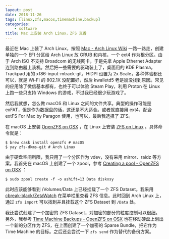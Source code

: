 ```yaml
---
layout: post
date: 2018-11-26
tags: [linux,zfs,macos,timemachine,backup]
categories:
    - software
title: Mac 上安装 Arch Linux，ZFS 真香
---
```


最近在 Mac 上装了 Arch Linux，按照 [Mac - Arch Linux Wiki](https://wiki.archlinux.org/index.php/Mac) 一路一路走，创建单独的一个 EFI 分区给 Arch Linux 放 GRUB 和内核，一个 ext4 作为根分区。由于 Arch ISO 不支持 Broadcom 的无线网卡，于是先拿 Apple Ethernet Adapter 连到路由器上装机。然后把一些需要的驱动装上了，桌面用的 KDE Plasma，Trackpad 用的 xf86-input-mtrack-git，HiDPI 设置为 2x Scale，各种体验都还可以，就是 Wi-Fi 的 802.1X 没配置好，然后 kwalletd5 老是崩没找到原因。常见的应用除了微信基本都有，也终于可以体验 Steam Play，利用 Proton 在 Linux 上跑一些只支持 Windows 的游戏，不过我已经很少玩游戏了。

然后我就想，怎么做 macOS 和 Linux 之间的文件共享。典型的操作可能是 exFAT，但是作为数据盘的话，这还是不大适合。或者就直接用 ext4，配合 extFS For Mac by Paragon 使用，也可以，最后我选择了 ZFS。

在 macOS 上安装 [OpenZFS on OSX](https://openzfsonosx.org/) ，在 Linux 上安装 [ZFS on Linux](https://zfsonlinux.org/) 。具体命令就是：

```shell
$ brew cask install openzfs # macOS
$ yay zfs-dkms-git # Arch Linux
```

由于硬盘空间所限，我只用了一个分区作为 vdev，没有采用 mirror、raidz 等方案。我首先在 macOS 上创建了一个 zpool，参考 [Creating a pool - OpenZFS on OSX](https://openzfsonosx.org/wiki/Zpool#Creating_a_pool) ：

```shell
$ sudo zpool create -f -o ashift=13 Data diskxsy
```

此时应该能够看到 /Volumes/Data 上已经挂载了一个 ZFS Dataset。我采用 [cbreak-black/ZetaWatch](https://github.com/cbreak-black/ZetaWatch) 在菜单栏里查看 ZFS 信息。此时回到 Arch Linux 上，通过 `zfs import` 可以找到并且挂载这个 ZFS Dataset 到 `/Data` 处。

我还尝试创建了一个加密的 ZFS Dataset，对加密的部分的粒度控制可以很细。另外，我参考 [Time Machine Backups - OpenZFS on OSX](https://openzfsonosx.org/wiki/Time_Machine_Backups) 也在移动硬盘上划出一个新的分区作为 ZFS，在上面创建了一个加密的 Sparse Bundle，把它作为 Time Machine 的目标。之后还会尝试一下 `zfs send` 作为替代的备份方案。